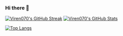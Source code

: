 ### Hi there 👋

<!--
**Viren070/Viren070** is a ✨ _special_ ✨ repository because its `README.md` (this file) appears on your GitHub profile.
---->


[![Viren070's GitHub Streak](https://github-readme-streak-stats.herokuapp.com/?user=Viren070&theme=radical&hide_border=true)](https://github.com/DenverCoder1/github-readme-streak-stats)
[![Viren070's GitHub Stats](https://github-readme-stats.vercel.app/api?username=Viren070&show_icons=true&hide_border=true&theme=radical&border_radius=5px&locale=en&count_private=true)](https://github.com/anuraghazra/github-readme-stats)



[![Top Langs](https://github-readme-stats.vercel.app/api/top-langs/?username=Viren070&hide_border=true&theme=radical&border_radius=5px&locale=en)](https://github.com/anuraghazra/github-readme-stats)
